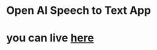 # Open AI Speech to Text App
# you can live [here](https://harika-brs.github.io/Audio-to-text-conversion-app/)
